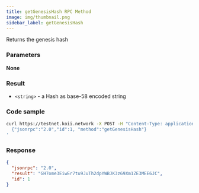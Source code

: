```yaml
---
title: getGenesisHash RPC Method
image: img/thumbnail.png
sidebar_label: getGenesisHash
---
```

Returns the genesis hash

### Parameters

**None**

### Result

*   `<string>` - a Hash as base-58 encoded string

### Code sample

```bash
curl https://testnet.koii.network -X POST -H "Content-Type: application/json" -d '
  {"jsonrpc":"2.0","id":1, "method":"getGenesisHash"}
'
```


### Response

```json
{
  "jsonrpc": "2.0",
  "result": "GH7ome3EiwEr7tu9JuTh2dpYWBJK3z69Xm1ZE3MEE6JC",
  "id": 1
}
```
